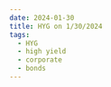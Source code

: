 ```yaml
---
date: 2024-01-30
title: HYG on 1/30/2024
tags: 
  - HYG
  - high yield
  - corporate
  - bonds
---
```

<div class="post">
<snapshot-grid 
    :reports="['2024/01/29/CTA/HYG', '2024/01/30/CTA/HYG', '2024/01/30/MTP/HYG']"
    chart="2024/01/30/Chart/HYG"
/>
<p>

</p>
<p>

</p>
</div>